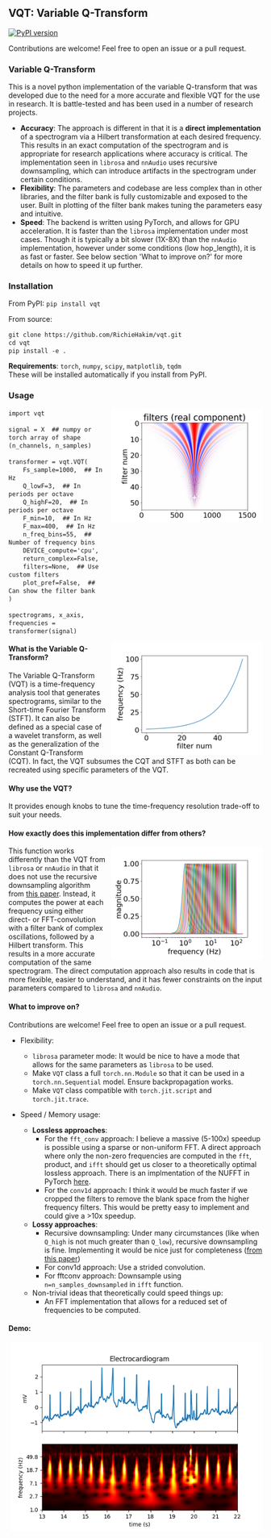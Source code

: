 ## VQT: Variable Q-Transform
[![PyPI
version](https://badge.fury.io/py/vqt.svg)](https://badge.fury.io/py/vqt)

Contributions are welcome! Feel free to open an issue or a pull request.

### Variable Q-Transform

This is a novel python implementation of the variable Q-transform that was
developed due to the need for a more accurate and flexible VQT for the use in
research. It is battle-tested and has been used in a number of research
projects. <br>
- **Accuracy**: The approach is different in that it is a **direct
implementation** of a spectrogram  via a Hilbert transformation at each desired
frequency. This results in an exact computation of the spectrogram and is
appropriate for research applications where accuracy is critical. The
implementation seen in `librosa` and `nnAudio` uses recursive downsampling,
which can introduce artifacts in the spectrogram under certain conditions.
- **Flexibility**: The parameters and codebase are less complex than in other
libraries, and the filter bank is fully customizable and exposed to the user.
Built in plotting of the filter bank makes tuning the parameters easy and
intuitive.
- **Speed**: The backend is written using PyTorch, and allows for GPU
acceleration. It is faster than the `librosa` implementation under most cases.
Though it is typically a bit slower (1X-8X) than the `nnAudio` implementation,
however under some conditions (low hop_length), it is as fast or faster. See
below section 'What to improve on?' for more details on how to speed it up
further.


### Installation
From PyPI: `pip install vqt`

From source:
```
git clone https://github.com/RichieHakim/vqt.git
cd vqt
pip install -e .
```

**Requirements**: `torch`, `numpy`, `scipy`, `matplotlib`, `tqdm` <br>
These will be installed automatically if you install from PyPI.
  
### Usage
<img src="docs/media/filter_bank.png" alt="filter_bank" width="300"
align="right"  style="margin-left: 10px"/>

```
import vqt

signal = X  ## numpy or torch array of shape (n_channels, n_samples)

transformer = vqt.VQT(
    Fs_sample=1000,  ## In Hz
    Q_lowF=3,  ## In periods per octave
    Q_highF=20,  ## In periods per octave
    F_min=10,  ## In Hz
    F_max=400,  ## In Hz
    n_freq_bins=55,  ## Number of frequency bins
    DEVICE_compute='cpu',
    return_complex=False,
    filters=None,  ## Use custom filters
    plot_pref=False,  ## Can show the filter bank
)

spectrograms, x_axis, frequencies = transformer(signal)
```
<img src="docs/media/freqs.png" alt="freqs" width="300"  align="right"
style="margin-left: 10px"/>

#### What is the Variable Q-Transform?

The Variable Q-Transform (VQT) is a time-frequency analysis tool that generates
spectrograms, similar to the Short-time Fourier Transform (STFT). It can also be
defined as a special case of a wavelet transform, as well as the generalization
of the Constant Q-Transform (CQT). In fact, the VQT subsumes the CQT and STFT as
both can be recreated using specific parameters of the VQT.

#### Why use the VQT?

It provides enough knobs to tune the time-frequency resolution trade-off to suit
your needs.

#### How exactly does this implementation differ from others?
<img src="docs/media/freq_response.png" alt="freq_response" width="300"
align="right"  style="margin-left: 10px"/>

This function works differently than the VQT from `librosa` or `nnAudio` in that
it does not use the recursive downsampling algorithm from [this
paper](http://academics.wellesley.edu/Physics/brown/pubs/effalgV92P2698-P2701.pdf).
Instead, it computes the power at each frequency using either direct- or
FFT-convolution with a filter bank of complex oscillations, followed by a
Hilbert transform. This results in a more accurate computation of the same
spectrogram. The direct computation approach also results in code that is more
flexible, easier to understand, and it has fewer constraints on the input
parameters compared to `librosa` and `nnAudio`.

#### What to improve on?
Contributions are welcome! Feel free to open an issue or a pull request.

- Flexibility:
  - `librosa` parameter mode: It would be nice to have a mode that allows for
    the same parameters as `librosa` to be used.
  - Make `VQT` class a full `torch.nn.Module` so that it can be used in a
    `torch.nn.Sequential` model. Ensure backpropagation works.
  - Make `VQT` class compatible with `torch.jit.script` and `torch.jit.trace`.
  
- Speed / Memory usage:
  - **Lossless approaches**:
    - For the `fft_conv` approach: I believe a massive (5-100x) speedup is
      possible using a sparse or non-uniform FFT. A direct approach where only
      the non-zero frequencies are computed in the `fft`, product, and `ifft`
      should get us closer to a theoretically optimal lossless approach. There
      is an implmentation of the NUFFT in PyTorch
      [here](https://github.com/mmuckley/torchkbnufft).
    - For the `conv1d` approach: I think it would be much faster if we cropped
      the filters to remove the blank space from the higher frequency filters.
      This would be pretty easy to implement and could give a >10x speedup.
  - **Lossy approaches**:
    - Recursive downsampling: Under many circumstances (like when `Q_high` is
      not much greater than `Q_low`), recursive downsampling is fine.
      Implementing it would be nice just for completeness ([from this
      paper](http://academics.wellesley.edu/Physics/brown/pubs/effalgV92P2698-P2701.pdf))
    - For conv1d approach: Use a strided convolution.
    - For fftconv approach: Downsample using `n=n_samples_downsampled` in `ifft`
      function.
  - Non-trivial ideas that theoretically could speed things up:
    - An FFT implementation that allows for a reduced set of frequencies to be
      computed.

#### Demo:
<img src="docs/media/example_ECG.png" alt="ECG" width="500"  align="right"
style="margin-left: 10px"/>

```
import vqt
import numpy as np
import torch
import matplotlib.pyplot as plt
import scipy

data_ecg = torch.as_tensor(scipy.datasets.electrocardiogram()[:10000])
sample_rate = 360

my_vqt = vqt.VQT(
    Fs_sample=sample_rate,
    Q_lowF=2,
    Q_highF=8,
    F_min=1,
    F_max=120,
    n_freq_bins=150,
    win_size=1501,
    window_type='gaussian',
    downsample_factor=8,
    padding='same',
    fft_conv=True,
    take_abs=True,
    plot_pref=False,
)

specs, xaxis, freqs = my_vqt(data_ecg)

fig, axs = plt.subplots(nrows=2, ncols=1, sharex=True, )
axs[0].plot(np.arange(data_ecg.shape[0]) / sample_rate, data_ecg)
axs[0].title.set_text('Electrocardiogram')
axs[1].pcolor(
    xaxis / sample_rate, 
    np.arange(specs[0].shape[0]), specs[0] * (freqs)[:, None], 
    vmin=0, 
    vmax=30,
    cmap='hot',
)
axs[1].set_yticks(np.arange(specs.numpy()[0].shape[0])[::10], np.round(freqs.numpy()[::10], 1));
axs[1].set_xlim([13, 22])
axs[0].set_ylabel('mV')
axs[1].set_ylabel('frequency (Hz)')
axs[1].set_xlabel('time (s)')
plt.show()
```